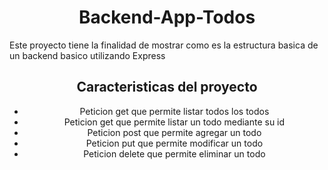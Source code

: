 <h1 align = "center">Backend-App-Todos</h1>

<p>Este proyecto tiene la finalidad de mostrar como es la estructura basica  de un backend basico utilizando Express</p>

<h2 align="center"> Caracteristicas del proyecto </h2>
<ul align="center">
<li>Peticion get que permite listar todos los todos</li>
<li>Peticion get que permite listar un todo mediante su id</li>
<li>Peticion post que permite agregar un todo</li>
<li>Peticion put que permite modificar un todo</li>
<li>Peticion delete que permite eliminar un todo</li>
</ul>
